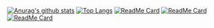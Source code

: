 [![Anurag's github stats](https://github-readme-stats.vercel.app/api?username=YGYOOO)](https://github.com/anuraghazra/github-readme-stats)
[![Top Langs](https://github-readme-stats.vercel.app/api/top-langs/?username=YGYOOO&layout=compact)](https://github.com/anuraghazra/github-readme-stats)
[![ReadMe Card](https://github-readme-stats.vercel.app/api/pin/?username=YGYOOO&repo=react-draggable-tags)](https://github.com/anuraghazra/github-readme-stats)
[![ReadMe Card](https://github-readme-stats.vercel.app/api/pin/?username=YGYOOO&repo=WeChat-Shelter)](https://github.com/anuraghazra/github-readme-stats)
[![ReadMe Card](https://github-readme-stats.vercel.app/api/pin/?username=YGYOOO&repo=ajax-interceptor)](https://github.com/anuraghazra/github-readme-stats)
